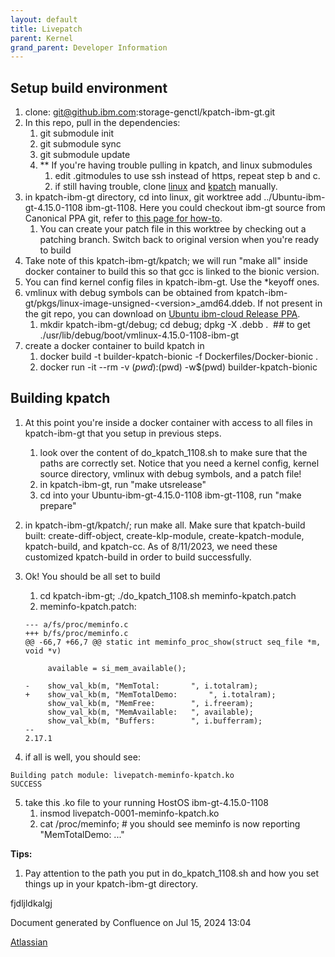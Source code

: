 ```yaml
---
layout: default
title: Livepatch 
parent: Kernel
grand_parent: Developer Information
---
```

## **Setup build environment**

1. clone: [git@github.ibm.com](mailto:git@github.ibm.com):storage\-genctl/kpatch\-ibm\-gt.git
2. In this repo, pull in the dependencies:
	1. git submodule init
	2. git submodule sync
	3. git submodule update
	4. \*\* If you're having trouble pulling in kpatch, and linux submodules
		1. edit .gitmodules to use ssh instead of https, repeat step b and c.
		2. if still having trouble, clone  [linux](https://github.ibm.com/storage-genctl/linux/tree/2241ab53cbb5cdb08a6b2d4688feb13971058f65) and [kpatch](https://github.ibm.com/storage-genctl/kpatch/tree/ef10f474eadfee8316a43891d82f404ba161809b) manually.
3. in kpatch\-ibm\-gt directory, cd into linux, git worktree add ../Ubuntu\-ibm\-gt\-4\.15\.0\-1108 ibm\-gt\-1108\. Here you could checkout ibm\-gt source from Canonical PPA git, refer to [this page for how\-to](https://confluence.swg.usma.ibm.com:8445/display/HCP/Building+and+Accessing+HostOS+kernel+source).
	1. You can create your patch file in this worktree by checking out a patching branch. Switch back to original version when you're ready to build
4. Take note of this kpatch\-ibm\-gt/kpatch; we will run "make all" inside docker container to build this so that gcc is linked to the bionic version.
5. You can find kernel config files in kpatch\-ibm\-gt. Use the \*keyoff ones.
6. vmlinux with debug symbols can be obtained from kpatch\-ibm\-gt/pkgs/linux\-image\-unsigned\-\<version\>\_amd64\.ddeb. If not present in the git repo, you can download on [Ubuntu ibm\-cloud Release PPA](https://launchpad.net/~ibm-cloud/+archive/ubuntu/release/+packages).
	1. mkdir kpatch\-ibm\-gt/debug; cd debug; dpkg \-X .debb .  \#\# to get ./usr/lib/debug/boot/vmlinux\-4\.15\.0\-1108\-ibm\-gt
7. create a docker container to build kpatch in
	1. docker build \-t builder\-kpatch\-bionic \-f Dockerfiles/Docker\-bionic .
	2. docker run \-it \-\-rm \-v $(pwd):$(pwd) \-w$(pwd) builder\-kpatch\-bionic

## **Building kpatch**

1. At this point you're inside a docker container with access to all files in kpatch\-ibm\-gt that you setup in previous steps.
	1. look over the content of do\_kpatch\_1108\.sh to make sure that the paths are correctly set. Notice that you need a kernel config, kernel source directory, vmlinux with debug symbols, and a patch file!
	2. in kpatch\-ibm\-gt, run "make utsrelease"
	3. cd into your Ubuntu\-ibm\-gt\-4\.15\.0\-1108 ibm\-gt\-1108, run "make prepare"
2. in kpatch\-ibm\-gt/kpatch/; run make all. Make sure that kpatch\-build built: create\-diff\-object, create\-klp\-module, create\-kpatch\-module, kpatch\-build, and kpatch\-cc. As of 8/11/2023, we need these customized kpatch\-build in order to build successfully.
3. Ok! You should be all set to build
	1. cd kpatch\-ibm\-gt; ./do\_kpatch\_1108\.sh meminfo\-kpatch.patch
	2. meminfo\-kpatch.patch:  
	
	```
	--- a/fs/proc/meminfo.c  
	+++ b/fs/proc/meminfo.c  
	@@ -66,7 +66,7 @@ static int meminfo_proc_show(struct seq_file *m, void *v)  
	  
	     available = si_mem_available();  
	  
	-    show_val_kb(m, "MemTotal:       ", i.totalram);  
	+    show_val_kb(m, "MemTotalDemo:       ", i.totalram);  
	     show_val_kb(m, "MemFree:        ", i.freeram);  
	     show_val_kb(m, "MemAvailable:   ", available);  
	     show_val_kb(m, "Buffers:        ", i.bufferram);  
	--   
	2.17.1
	```
4. if all is well, you should see:  

```
Building patch module: livepatch-meminfo-kpatch.ko  
SUCCESS
```
5. take this .ko file to your running HostOS ibm\-gt\-4\.15\.0\-1108
	1. insmod livepatch\-0001\-meminfo\-kpatch.ko
	2. cat /proc/meminfo; \# you should see meminfo is now reporting "MemTotalDemo: ..."

**Tips:**

1. Pay attention to the path you put in do\_kpatch\_1108\.sh and how you set things up in your kpatch\-ibm\-gt directory.

  


  


fjdljldkalgj

  




 


Document generated by Confluence on Jul 15, 2024 13:04


[Atlassian](https://www.atlassian.com/)


 


